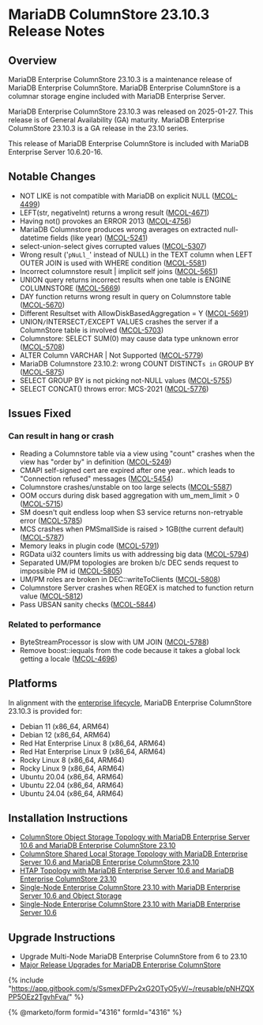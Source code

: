 # MariaDB ColumnStore 23.10.3 Release Notes

## Overview

MariaDB Enterprise ColumnStore 23.10.3 is a maintenance release of MariaDB Enterprise ColumnStore. MariaDB Enterprise ColumnStore is a columnar storage engine included with MariaDB Enterprise Server.

MariaDB Enterprise ColumnStore 23.10.3 was released on 2025-01-27. This release is of General Availability (GA) maturity. MariaDB Enterprise ColumnStore 23.10.3 is a GA release in the 23.10 series.

This release of MariaDB Enterprise ColumnStore is included with MariaDB Enterprise Server 10.6.20-16.

## Notable Changes

* NOT LIKE is not compatible with MariaDB on explicit NULL ([MCOL-4499](https://jira.mariadb.org/browse/MCOL-4499))
* LEFT(str, negativeInt) returns a wrong result ([MCOL-4671](https://jira.mariadb.org/browse/MCOL-4671))
* Having not() provokes an ERROR 2013 ([MCOL-4756](https://jira.mariadb.org/browse/MCOL-4756))
* MariaDB Columnstore produces wrong averages on extracted null-datetime fields (like year) ([MCOL-5241](https://jira.mariadb.org/browse/MCOL-5241))
* select-union-select gives corrupted values ([MCOL-5307](https://jira.mariadb.org/browse/MCOL-5307))
* Wrong result ('`pNuLl_`' instead of NULL) in the TEXT column when LEFT OUTER JOIN is used with WHERE condition ([MCOL-5581](https://jira.mariadb.org/browse/MCOL-5581))
* Incorrect columnstore result | implicit self joins ([MCOL-5651](https://jira.mariadb.org/browse/MCOL-5651))
* UNION query returns incorrect results when one table is ENGINE COLUMNSTORE ([MCOL-5669](https://jira.mariadb.org/browse/MCOL-5669))
* DAY function returns wrong result in query on Columnstore table ([MCOL-5670](https://jira.mariadb.org/browse/MCOL-5670))
* Different Resultset with AllowDiskBasedAggregation = Y ([MCOL-5691](https://jira.mariadb.org/browse/MCOL-5691))
* UNION`/`INTERSECT`/`EXCEPT VALUES crashes the server if a ColumnStore table is involved ([MCOL-5703](https://jira.mariadb.org/browse/MCOL-5703))
* Columnstore: SELECT SUM(0) may cause data type unknown error ([MCOL-5708](https://jira.mariadb.org/browse/MCOL-5708))
* ALTER Column VARCHAR | Not Supported ([MCOL-5779](https://jira.mariadb.org/browse/MCOL-5779))
* MariaDB Columnstore 23.10.2: wrong COUNT DISTINCT`s in` GROUP BY ([MCOL-5875](https://jira.mariadb.org/browse/MCOL-5875))
* SELECT GROUP BY is not picking not-NULL values ([MCOL-5755](https://jira.mariadb.org/browse/MCOL-5755))
* SELECT CONCAT() throws error: MCS-2021 ([MCOL-5776](https://jira.mariadb.org/browse/MCOL-5776))

## Issues Fixed

### Can result in hang or crash

* Reading a Columnstore table via a view using "count" crashes when the view has "order by" in definition ([MCOL-5249](https://jira.mariadb.org/browse/MCOL-5249))
* CMAPI self-signed cert are expired after one year.. which leads to "Connection refused" messages ([MCOL-5454](https://jira.mariadb.org/browse/MCOL-5454))
* Columnstore crashes/unstable on too large selects ([MCOL-5587](https://jira.mariadb.org/browse/MCOL-5587))
* OOM occurs during disk based aggregation with um\_mem\_limit > 0 ([MCOL-5715](https://jira.mariadb.org/browse/MCOL-5715))
* SM doesn't quit endless loop when S3 service returns non-retryable error ([MCOL-5785](https://jira.mariadb.org/browse/MCOL-5785))
* MCS crashes when PMSmallSide is raised > 1GB(the current default) ([MCOL-5787](https://jira.mariadb.org/browse/MCOL-5787))
* Memory leaks in plugin code ([MCOL-5791](https://jira.mariadb.org/browse/MCOL-5791))
* RGData ui32 counters limits us with addressing big data ([MCOL-5794](https://jira.mariadb.org/browse/MCOL-5794))
* Separated UM/PM topologies are broken b/c DEC sends request to impossible PM id ([MCOL-5805](https://jira.mariadb.org/browse/MCOL-5805))
* UM/PM roles are broken in DEC::writeToClients ([MCOL-5808](https://jira.mariadb.org/browse/MCOL-5808))
* Columnstore Server crashes when REGEX is matched to function return value ([MCOL-5812](https://jira.mariadb.org/browse/MCOL-5812))
* Pass UBSAN sanity checks ([MCOL-5844](https://jira.mariadb.org/browse/MCOL-5844))

### Related to performance

* ByteStreamProcessor is slow with UM JOIN ([MCOL-5788](https://jira.mariadb.org/browse/MCOL-5788))
* Remove boost::iequals from the code because it takes a global lock getting a locale ([MCOL-4696](https://jira.mariadb.org/browse/MCOL-4696))

## Platforms

In alignment with the [enterprise lifecycle](../../enterprise-server/about/enterprise-server-lifecycle.md), MariaDB Enterprise ColumnStore 23.10.3 is provided for:

* Debian 11 (x86\_64, ARM64)
* Debian 12 (x86\_64, ARM64)
* Red Hat Enterprise Linux 8 (x86\_64, ARM64)
* Red Hat Enterprise Linux 9 (x86\_64, ARM64)
* Rocky Linux 8 (x86\_64, ARM64)
* Rocky Linux 9 (x86\_64, ARM64)
* Ubuntu 20.04 (x86\_64, ARM64)
* Ubuntu 22.04 (x86\_64, ARM64)
* Ubuntu 24.04 (x86\_64, ARM64)

## Installation Instructions

* [ColumnStore Object Storage Topology with MariaDB Enterprise Server 10.6 ](https://app.gitbook.com/s/SsmexDFPv2xG2OTyO5yV/architecture/topologies/columnstore-object-storage)[and MariaDB Enterprise ColumnStore 23.10](https://app.gitbook.com/s/SsmexDFPv2xG2OTyO5yV/architecture/topologies/columnstore-object-storage)
* [ColumnStore Shared Local Storage Topology with MariaDB Enterprise Server 10.6](https://app.gitbook.com/s/SsmexDFPv2xG2OTyO5yV/architecture/topologies/columnstore-shared-local-storage)[ and MariaDB Enterprise ColumnStore 23.10](https://app.gitbook.com/s/SsmexDFPv2xG2OTyO5yV/architecture/topologies/columnstore-shared-local-storage)
* [HTAP Topology with MariaDB Enterprise Server 10.6](https://app.gitbook.com/s/SsmexDFPv2xG2OTyO5yV/architecture/topologies/htap)[ and MariaDB Enterprise ColumnStore 23.10](https://app.gitbook.com/s/SsmexDFPv2xG2OTyO5yV/architecture/topologies/htap)
* [Single-Node Enterprise ColumnStore 23.10 with MariaDB Enterprise Server 10.6](https://app.gitbook.com/s/SsmexDFPv2xG2OTyO5yV/architecture/topologies/single-node-topologies/enterprise-server-with-columnstore-object-storage)[ and Object Storage](https://app.gitbook.com/s/SsmexDFPv2xG2OTyO5yV/architecture/topologies/single-node-topologies/enterprise-server-with-columnstore-object-storage)
* [Single-Node Enterprise ColumnStore 23.10 with MariaDB Enterprise Server 10.6](https://app.gitbook.com/s/SsmexDFPv2xG2OTyO5yV/architecture/topologies/single-node-topologies)

## Upgrade Instructions

* Upgrade Multi-Node MariaDB Enterprise ColumnStore from 6 to 23.10
* [Major Release Upgrades for MariaDB Enterprise ColumnStore](../)

{% include "https://app.gitbook.com/s/SsmexDFPv2xG2OTyO5yV/~/reusable/pNHZQXPP5OEz2TgvhFva/" %}

{% @marketo/form formid="4316" formId="4316" %}
